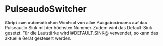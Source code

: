 # PulseaudoSwitcher
Skript zum automatischen Wechsel von allen Ausgabestreams auf das Pulseaudio Sink mit der höchsten Nummer.
Zudem wird das Default-Sink gesetzt.
Für die Lautstärke wird @DEFAULT_SINK@ verwendet, so kann das aktuelle Gerät gesteuert werden.
